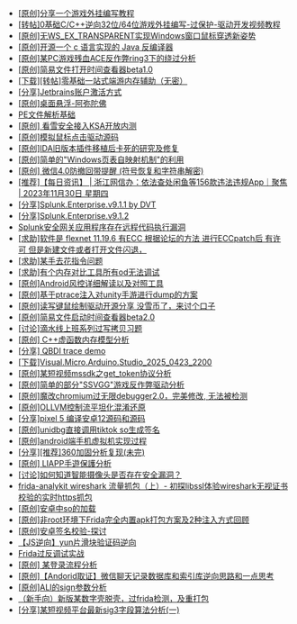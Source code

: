 + [[原创]分享一个游戏外挂编写教程](https://bbs.kanxue.com/thread-286912.htm)
+ [[转帖]0基础C/C++逆向32位/64位游戏外挂编写-过保护-驱动开发视频教程](https://bbs.kanxue.com/thread-286955.htm)
+ [[原创]无WS_EX_TRANSPARENT实现Windows窗口鼠标穿透新姿势](https://bbs.kanxue.com/thread-285470.htm)
+ [[原创]开源一个 c 语言实现的 Java 反编译器](https://bbs.kanxue.com/thread-287081.htm)
+ [[原创]某PC游戏残血ACE反作弊ring3下的绕过分析](https://bbs.kanxue.com/thread-284667.htm)
+ [[原创]简易文件打开时间查看器beta1.0](https://bbs.kanxue.com/thread-287111.htm)
+ [[下载][转帖]零基础一站式端游内存辅助（无密）](https://bbs.kanxue.com/thread-287049.htm)
+ [[分享]Jetbrains账户激活方式](https://bbs.kanxue.com/thread-284298.htm)
+ [[原创]桌面悬浮-阿弥陀佛](https://bbs.kanxue.com/thread-287083.htm)
+ [PE文件解析基础](https://bbs.kanxue.com/thread-278377.htm)
+ [[原创] 看雪安全接入KSA开放内测](https://bbs.kanxue.com/thread-251837.htm)
+ [[原创]模拟鼠标点击驱动源码](https://bbs.kanxue.com/thread-286960.htm)
+ [[原创]IDA旧版本插件移植后卡死的研究及修复](https://bbs.kanxue.com/thread-287110.htm)
+ [[原创]简单的"Windows页表自映射机制"的利用](https://bbs.kanxue.com/thread-285332.htm)
+ [[原创] 微信4.0防撤回带提醒 (符号恢复和字符串解密)](https://bbs.kanxue.com/thread-286611.htm)
+ [[推荐]【每日资讯】 | 浙江网信办：依法查处闲鱼等156款违法违规App｜聚焦 | 2023年11月30日 星期四](https://bbs.kanxue.com/thread-279416.htm)
+ [[分享]Splunk.Enterprise.v9.1.1 by DVT](https://bbs.kanxue.com/thread-278805.htm)
+ [[分享]Splunk.Enterprise.v9.1.2](https://bbs.kanxue.com/thread-279615.htm)
+ [Splunk安全网关应用程序存在远程代码执行漏洞](https://bbs.kanxue.com/thread-284797.htm)
+ [[求助]软件是 flexnet 11.19.6 有ECC 根据论坛的方法 进行ECCpatch后 有许可 但是新建文件或者打开文件闪退，](https://bbs.kanxue.com/thread-284416.htm)
+ [[求助]某手去花指令问题](https://bbs.kanxue.com/thread-287116.htm)
+ [[求助]有个内存对比工具所有od无法调试](https://bbs.kanxue.com/thread-285214.htm)
+ [[原创]Android风控详细解读以及对照工具](https://bbs.kanxue.com/thread-286120.htm)
+ [[原创]基于ptrace注入对unity手游进行dump的方案](https://bbs.kanxue.com/thread-286222.htm)
+ [[原创]读写键鼠绘制驱动开源分享 没雪币了，来讨个口子](https://bbs.kanxue.com/thread-286756.htm)
+ [[原创]简易文件启动时间查看器beta2.0](https://bbs.kanxue.com/thread-287111.htm)
+ [[讨论]滴水线上班系列过写拷贝习题](https://bbs.kanxue.com/thread-287120.htm)
+ [[原创] C++虚函数内存模型分析](https://bbs.kanxue.com/thread-287119.htm)
+ [[分享] QBDI trace demo](https://bbs.kanxue.com/thread-285857.htm)
+ [[下载]Visual.Micro.Arduino.Studio_2025_0423_2200](https://bbs.kanxue.com/thread-287118.htm)
+ [[原创]某短视频mssdk之get_token协议分析](https://bbs.kanxue.com/thread-287008.htm)
+ [[原创]简单的部分"SSVGG"游戏反作弊驱动分析](https://bbs.kanxue.com/thread-286409.htm)
+ [[原创]魔改chromium过无限debugger2.0，完美修改, 无法被检测](https://bbs.kanxue.com/thread-287121.htm)
+ [[原创]OLLVM控制流平坦化混淆还原](https://bbs.kanxue.com/thread-286151.htm)
+ [[分享]pixel 5 编译安卓12源码和源码](https://bbs.kanxue.com/thread-286388.htm)
+ [[原创]unidbg直接调用tiktok so生成签名](https://bbs.kanxue.com/thread-285623.htm)
+ [[原创]android端手机虚拟机实现过程](https://bbs.kanxue.com/thread-286534.htm)
+ [[分享][推荐]360加固分析复现(未完)](https://bbs.kanxue.com/thread-284799.htm)
+ [[原创] LIAPP手遊保護分析](https://bbs.kanxue.com/thread-284601.htm)
+ [[讨论]如何知道智能摄像头是否存在安全漏洞？](https://bbs.kanxue.com/thread-287126.htm)
+ [frida-analykit   wireshark 流量抓包（上）- 初探libssl体验wireshark无视证书校验的实时https抓包](https://bbs.kanxue.com/thread-286510.htm)
+ [[原创]安卓中so的加载](https://bbs.kanxue.com/thread-286004.htm)
+ [[原创]非root环境下Frida完全内置apk打包方案及2种注入方式回顾](https://bbs.kanxue.com/thread-284482.htm)
+ [[原创]安卓签名校验-探讨](https://bbs.kanxue.com/thread-285647.htm)
+ [【JS逆向】yun片滑块验证码逆向](https://bbs.kanxue.com/thread-286252.htm)
+ [Frida过反调试实战](https://bbs.kanxue.com/thread-284838.htm)
+ [[原创] 某登录流程分析](https://bbs.kanxue.com/thread-286592.htm)
+ [[原创]【Andorid取证】微信聊天记录数据库和索引库逆向思路和一点思考](https://bbs.kanxue.com/thread-281122.htm)
+ [[原创]ALI的sign参数分析](https://bbs.kanxue.com/thread-284292.htm)
+ [（新手向）新版某数字壳脱壳，过frida检测，及重打包](https://bbs.kanxue.com/thread-282858.htm)
+ [[分享]某短视频平台最新sig3字段算法分析(一)](https://bbs.kanxue.com/thread-285211.htm)
